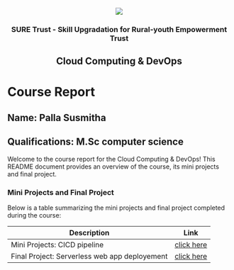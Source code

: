 <!-- PROJECT LOGO -->
<br />

<div align="center">
   <img src='https://user-images.githubusercontent.com/73131499/166115643-d3187f47-d38f-41b2-ae42-5ecbbc60de14.png' />


<h3 align="center">SURE Trust - Skill Upgradation for Rural-youth Empowerment Trust</h3>
  <h2> Cloud Computing & DevOps </h2>
</div>

# Course Report

## Name: Palla Susmitha

## Qualifications: M.Sc computer science

Welcome to the course report for the Cloud Computing & DevOps! This README document provides an overview of the course, its mini projects and final project.

### Mini Projects and Final Project

Below is a table summarizing the mini projects and final project completed during the course:

| Description                               | Link                                    |
|-------------------------------------------|-----------------------------------------|
| Mini Projects: CICD pipeline     | [click here](https://github.com/sure-trust/G1_CC/tree/main/Mini%20Projects/Sushmitha)                        |
| Final Project: Serverless web app deployement  | [click here](https://github.com/sure-trust/G1_CC/tree/main/Final%20Capstone%20Projects/Sushmitha)                        |
